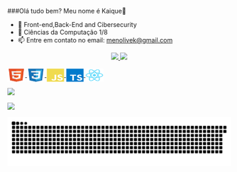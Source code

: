 ###Olá tudo bem? Meu nome é Kaique👋

- 🌱 Front-end,Back-End and Cibersecurity 
- 🌱 Ciências da Computação 1/8 
- 📫 Entre em contato no email: menolivek@gmail.com


<div align="center">
  <a href="https://github.com/Kaique0302">
  <img height="180em" src="https://github-readme-stats.vercel.app/api?username=Kaique0302&show_icons=true&theme=dracula&include_all_commits=true&count_private=true"/>
   <img height="180em" src="https://github-readme-stats.vercel.app/api/top-langs/?username=Kaique0302&layout=compact&langs_count=7&theme=dracula"/>
</div>
 
  <div style="display: inline_block"><br>
    
  <img align="center" alt="Kaique0302-HTML" height="30" width="40" src="https://raw.githubusercontent.com/devicons/devicon/master/icons/html5/html5-original.svg">
  <img align="center" alt="Kaique0302-CSS" height="30" width="40" src="https://raw.githubusercontent.com/devicons/devicon/master/icons/css3/css3-original.svg">
  <img align="center" alt="Kaique0302-Js" height="30" width="40" src="https://raw.githubusercontent.com/devicons/devicon/master/icons/javascript/javascript-plain.svg">
  <img align="center" alt="Rafa-Ts" height="30" width="40" src="https://raw.githubusercontent.com/devicons/devicon/master/icons/typescript/typescript-plain.svg">
  <img align="center" alt="Rafa-React" height="30" width="40" src="https://raw.githubusercontent.com/devicons/devicon/master/icons/react/react-original.svg">

    
</div>

  
   <a href="https://www.linkedin.com/in/kaique-mendes-de-oliveira-3065111b2/" target="_blank"><img src="https://img.shields.io/badge/-LinkedIn-%230077B5?style=for-the-badge&logo=linkedin&logoColor=white" target="_blank"></a> 

 <a href="https://www.instagram.com/kaiquemenolive/" target="_blank"><img src="https://img.shields.io/badge/-Instagram-%23E4405F?style=for-the-badge&logo=instagram&logoColor=white" target="_blank"></a>
 

  
  ![Snake animation](https://github.com/Kaique0302/rafaballerini/blob/output/github-contribution-grid-snake.svg)

